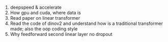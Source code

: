 1. deepspeed & accelerate
2. How gpu and cuda, where data is 
3. Read paper on linear transformer
4. Read the code of dinov2 and understand how is a traditional transformer made; also the oop coding style
5. Why feedforward second linear layer no dropout

